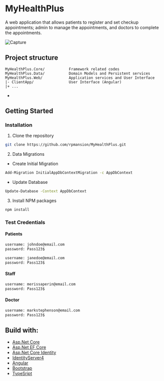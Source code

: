 # MyHealthPlus

A web application that allows patients to register and set checkup appointments; admin to manage the appointments, and doctors to complete the appointments.

![Capture](https://user-images.githubusercontent.com/18090549/76726006-e4344500-678a-11ea-9294-ec1bc0e0d2f1.PNG)

## Project structure

```
MyHealthPlus.Core/           Framework related codes
MyHealthPlus.Data/           Domain Models and Persistent services
MyHealthPlus.Web/            Application services and User Interface
|- ClientApp/                User Interface (Angular)
|+ ...
```

* 


## Getting Started

### Installation

1. Clone the repository

```sh
git clone https://github.com/rpmansion/MyHealthPlus.git
```

2. Data Migrations

 - Create Initial Migration

```sh
Add-Migration InitialAppDbContextMigration -c AppDbContext
```

 - Update Database

```sh
Update-Database -Context AppDbContext
```

3. Install NPM packages

```sh
npm install
```



### Test Credentials

#### Patients

```sh
username: johndoe@email.com
password: Pass123$

username: janedoe@email.com
password: Pass123$
```

#### Staff

```sh
username: merissaperin@email.com
password: Pass123$
```

#### Doctor

```sh
username: markstephenson@email.com
password: Pass123$
```



## Build with:

* [Asp.Net Core](https://github.com/dotnet/aspnetcore)
* [Asp.Net EF Core](https://github.com/dotnet/efcore)
* [Asp.Net Core Identity](https://github.com/dotnet/aspnetcore/tree/master/src/Identity)
* [IdentityServer4](https://github.com/IdentityServer/IdentityServer4)
* [Angular](https://github.com/angular/angular)
* [Bootstrap](https://github.com/twbs/bootstrap)
* [TypeSript](https://github.com/microsoft/TypeScript)
